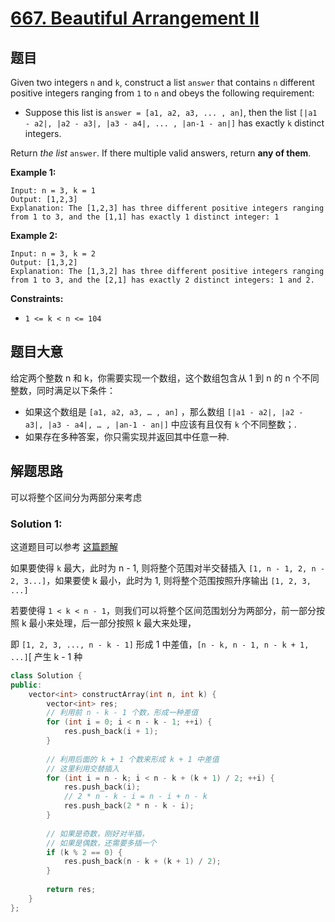 # [667. Beautiful Arrangement II](https://leetcode.com/problems/beautiful-arrangement-ii/)

## 题目

Given two integers `n` and `k`, construct a list `answer` that contains `n` different positive integers ranging from `1` to `n` and obeys the following requirement:

- Suppose this list is `answer = [a1, a2, a3, ... , an]`, then the list `[|a1 - a2|, |a2 - a3|, |a3 - a4|, ... , |an-1 - an|]` has exactly `k` distinct integers.

Return *the list* `answer`. If there multiple valid answers, return **any of them**.

 

**Example 1:**

```
Input: n = 3, k = 1
Output: [1,2,3]
Explanation: The [1,2,3] has three different positive integers ranging from 1 to 3, and the [1,1] has exactly 1 distinct integer: 1
```

**Example 2:**

```
Input: n = 3, k = 2
Output: [1,3,2]
Explanation: The [1,3,2] has three different positive integers ranging from 1 to 3, and the [2,1] has exactly 2 distinct integers: 1 and 2.
```

 

**Constraints:**

- `1 <= k < n <= 104`

## 题目大意

给定两个整数 n 和 k，你需要实现一个数组，这个数组包含从 1 到 n 的 n 个不同整数，同时满足以下条件：

- 如果这个数组是 `[a1, a2, a3, … , an]` ，那么数组 `[|a1 - a2|, |a2 - a3|, |a3 - a4|, … , |an-1 - an|]` 中应该有且仅有 `k` 个不同整数；.
- 如果存在多种答案，你只需实现并返回其中任意一种.

## 解题思路

可以将整个区间分为两部分来考虑

### Solution 1:

这道题目可以参考 [这篇题解](https://books.halfrost.com/leetcode/ChapterFour/0600~0699/0667.Beautiful-Arrangement-II/)

如果要使得 `k` 最大，此时为 n - 1, 则将整个范围对半交替插入 `[1, n - 1, 2, n - 2, 3...]`，如果要使 k 最小，此时为 1, 则将整个范围按照升序输出 `[1, 2, 3, ...]`

若要使得 `1 < k < n - 1`，则我们可以将整个区间范围划分为两部分，前一部分按照 k 最小来处理，后一部分按照 k 最大来处理，

即 `[1, 2, 3, ..., n - k - 1]` 形成 1 中差值，`[n - k, n - 1, n - k + 1, ...]`[ 产生 k - 1 种

````c++
class Solution {
public:
    vector<int> constructArray(int n, int k) {
        vector<int> res;
        // 利用前 n - k - 1 个数，形成一种差值
        for (int i = 0; i < n - k - 1; ++i) {
            res.push_back(i + 1);
        }
        
        // 利用后面的 k + 1 个数来形成 k + 1 中差值
        // 这里利用交替插入
        for (int i = n - k; i < n - k + (k + 1) / 2; ++i) {
            res.push_back(i);
            // 2 * n - k - i = n - i + n - k
            res.push_back(2 * n - k - i);
        }
        
        // 如果是奇数，刚好对半插，
        // 如果是偶数，还需要多插一个
        if (k % 2 == 0) {
            res.push_back(n - k + (k + 1) / 2);
        }
        
        return res;
    }
};
````
````c++

````
